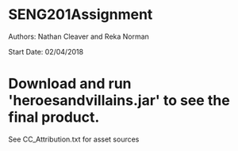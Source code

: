# SENG201Assignment
Authors: Nathan Cleaver and Reka Norman

Start Date: 02/04/2018

# Download and run 'heroesandvillains.jar' to see the final product.

See CC_Attribution.txt for asset sources
